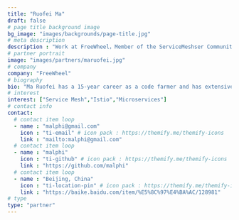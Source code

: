 ```yaml
---
title: "Ruofei Ma"
draft: false
# page title background image
bg_image: "images/backgrounds/page-title.jpg"
# meta description
description : "Work at FreeWheel，Member of the ServiceMeshser Community Management Committee"
# partner portrait
image: "images/partners/maruofei.jpg"
# company
company: "FreeWheel"
# biography
bio: "Ma Ruofei has a 15-year career as a code farmer and has extensive experience and understanding of microservice architecture. Author of *Istio Practical Guide*, IT professional book consultant of People's Posts and Telecommunications Publishing House, keen on technology exploration and sharing."
# interest
interest: ["Service Mesh","Istio","Microservices"]
# contact info
contact:
  # contact item loop
  - name : "malphi@gmail.com"
    icon : "ti-email" # icon pack : https://themify.me/themify-icons
    link : "mailto:malphi@gmail.com"
  # contact item loop
  - name : "malphi"
    icon : "ti-github" # icon pack : https://themify.me/themify-icons
    link : "https://github.com/malphi"
  # contact item loop
  - name : "Beijing, China"
    icon : "ti-location-pin" # icon pack : https://themify.me/themify-icons
    link : "https://baike.baidu.com/item/%E5%8C%97%E4%BA%AC/128981"
# type
type: "partner"
---
```

